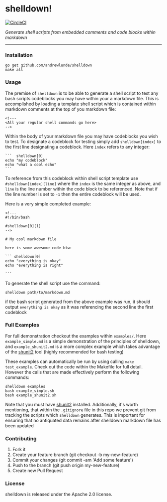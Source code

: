 # shelldown!

[![CircleCI](https://circleci.com/gh/rigelrozanski/shelldown.svg?style=svg)](https://circleci.com/gh/rigelrozanski/shelldown)

_Generate shell scripts from embedded comments and code blocks within markdown_

---
 

### Installation
```
go get github.com/andrewlunde/shelldown
make all
```

### Usage

The premise of `shelldown` is to be able to generate a shell script
to test any bash scripts codeblocks you may have within your a markdown file. 
This is accomplished by loading a template shell script which is contained within
markdown comments at the top of you markdown file:

```
<!---
<All your regular shell commands go here>
-->
```

Within the body of your markdown file you may have codeblocks you wish to test.
To designate a codeblock for testing simply add `shelldown[index]` to the first line
designating a codeblock. Here `index` refers to any integer:

``````  
```  shelldown[0]
echo "my codeblock"
echo "what a cool echo"
```
``````

To reference from this codeblock within shell script template use
`#shelldown[index][line]` where the `index` is the same integer as above, and
`line` is the line number within the code block to be referenced. Note that if 
the line number is set to `-1` then the entire codeblock will be used.

Here is a very simple completed example:

``````
<!---
#!/bin/bash

#shelldown[0][1]
-->

# My cool markdown file

here is some awesome code btw:

``` shelldown[0]
echo "everything is okay"
echo "everything is right"

```
``````

To generate the shell script use the command:

```
shelldown path/to/markdown.md
```

if the bash script generated from the above example was run, it should output
`everything is okay` as it was referencing the second line the first codeblock


### Full Examples

For full demonstration checkout the examples within `examples/`.  Here
`example_simple.md` is a simple demonstration of the principles of shelldown,
and `example_shunit2.md` is a more complex example which takes advantage of the
[shunit2](https://github.com/kward/shunit2) tool (highly recommended for bash
testing)

These examples can automatically be run by using calling `make test_example`. 
Check out the code within the Makefile for full detail. However the calls that 
are made effectively perform the following commands:

```
shelldown examples
bash example_simple.sh
bash example_shunit2.sh
```

Note that you must have [shunit2](https://github.com/kward/shunit2) installed.
Additionally, it's worth mentioning, that within the `.gitignore` file in this 
repo we prevent git from tracking the scripts which `shelldown` generates. 
This is important for ensuring that no antiquated data remains after shelldown 
markdown file has been updated  
 
### Contributing

1. Fork it
2. Create your feature branch (git checkout -b my-new-feature)
3. Commit your changes (git commit -am 'Add some feature')
4. Push to the branch (git push origin my-new-feature)
5. Create new Pull Request

### License

shelldown is released under the Apache 2.0 license.

